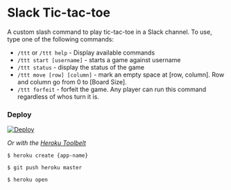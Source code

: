 # Slack Tic-tac-toe

A custom slash command to play tic-tac-toe in a Slack channel. To use, type one of the following commands:

- `/ttt` or `/ttt help` - Display available commands
- `/ttt start [username]` - starts a game against username
- `/ttt status` - display the status of the game
- `/ttt move [row] [column]` - mark an empty space at [row, column]. Row and column go from 0 to [Board Size].
- `/ttt forfeit` - forfeit the game. Any player can run this command regardless of whos turn it is.

### Deploy

[![Deploy](https://www.herokucdn.com/deploy/button.svg)](https://heroku.com/deploy)

_Or with the [Heroku Toolbelt](https://toolbelt.heroku.com)_


`$ heroku create {app-name}`

`$ git push heroku master`

`$ heroku open`

